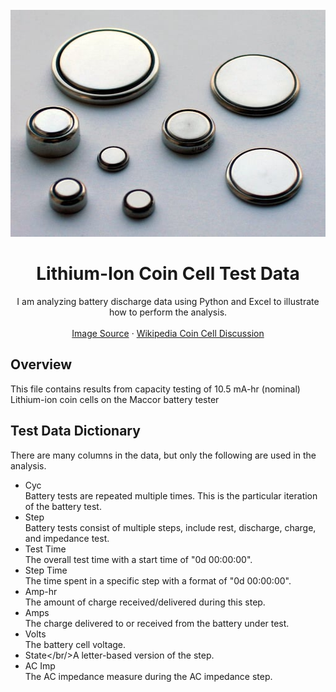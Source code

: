 <div id="top"></div>
<!-- PROJECT LOGO -->
<br />
<div align="center">
  <a href="https://github.com/ziggle/BatteryDischargeQuickLookReport">
    <img src="Images/components_Coin-cells.jpg" alt="Logo" width="511" height="363">
  </a>

<h1 align="center">Lithium-Ion Coin Cell Test Data</h1>

  <p align="center">
    I am analyzing battery discharge data using Python and Excel to illustrate how to perform the analysis.
    <br />
    <br />
    <a href="https://www.microbattery.com/coin-cells">Image Source</a>
    ·
    <a href="https://en.wikipedia.org/wiki/Button_cell">Wikipedia Coin Cell Discussion</a>
  </p>
</div>

## Overview

This file contains results from capacity testing of 10.5 mA-hr (nominal) Lithium-ion coin cells on the Maccor battery tester

## Test Data Dictionary

There are many columns in the data, but only the following are used in the analysis.

- Cyc<br/>Battery tests are repeated multiple times. This is the particular iteration of the battery test.
- Step<br/>Battery tests consist of multiple steps, include rest, discharge, charge, and impedance test.
- Test Time<br/>The overall test time with a start time of "0d 00:00:00".
- Step Time<br/>The time spent in a specific step with a format of "0d 00:00:00".
- Amp-hr<br/>The amount of charge received/delivered during this step.
- Amps<br/>The charge delivered to or received from the battery under test.
- Volts<br/>The battery cell voltage.
- State</br/>A letter-based version of the step.
- AC Imp<br/>The AC impedance measure during the AC impedance step.
